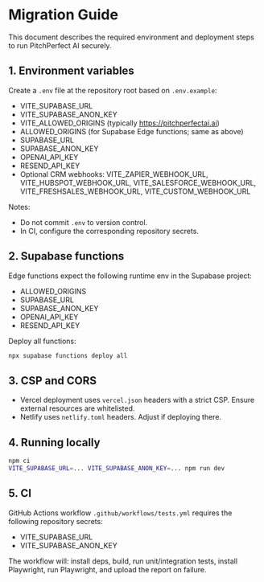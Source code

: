 # Migration Guide

This document describes the required environment and deployment steps to run PitchPerfect AI securely.

## 1. Environment variables

Create a `.env` file at the repository root based on `.env.example`:

- VITE_SUPABASE_URL
- VITE_SUPABASE_ANON_KEY
- VITE_ALLOWED_ORIGINS (typically https://pitchperfectai.ai)
- ALLOWED_ORIGINS (for Supabase Edge functions; same as above)
- SUPABASE_URL
- SUPABASE_ANON_KEY
- OPENAI_API_KEY
- RESEND_API_KEY
- Optional CRM webhooks: VITE_ZAPIER_WEBHOOK_URL, VITE_HUBSPOT_WEBHOOK_URL, VITE_SALESFORCE_WEBHOOK_URL, VITE_FRESHSALES_WEBHOOK_URL, VITE_CUSTOM_WEBHOOK_URL

Notes:
- Do not commit `.env` to version control.
- In CI, configure the corresponding repository secrets.

## 2. Supabase functions

Edge functions expect the following runtime env in the Supabase project:
- ALLOWED_ORIGINS
- SUPABASE_URL
- SUPABASE_ANON_KEY
- OPENAI_API_KEY
- RESEND_API_KEY

Deploy all functions:

```bash
npx supabase functions deploy all
```

## 3. CSP and CORS

- Vercel deployment uses `vercel.json` headers with a strict CSP. Ensure external resources are whitelisted.
- Netlify uses `netlify.toml` headers. Adjust if deploying there.

## 4. Running locally

```bash
npm ci
VITE_SUPABASE_URL=... VITE_SUPABASE_ANON_KEY=... npm run dev
```

## 5. CI

GitHub Actions workflow `.github/workflows/tests.yml` requires the following repository secrets:
- VITE_SUPABASE_URL
- VITE_SUPABASE_ANON_KEY

The workflow will: install deps, build, run unit/integration tests, install Playwright, run Playwright, and upload the report on failure.